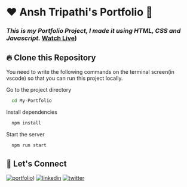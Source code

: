 # ❤️ Ansh Tripathi's Portfolio 🙏
### _This is my Portfolio Project, I made it using HTML, CSS and Javascript._ [Watch Live](https://personal-portfolio-theta-ebon.vercel.app))


## 🔥 Clone this Repository
You need to write the following commands on the terminal screen(in vscode) so that you can run this project locally.


Go to the project directory

```bash
  cd My-Portfolio
```
Install dependencies
```bash
  npm install
```
Start the server
```bash
  npm run start
```



## 🔗 Let's Connect
[![portfolio](https://img.shields.io/badge/my_portfolio-000?style=for-the-badge&logo=ko-fi&logoColor=white)](https://personal-portfolio-theta-ebon.vercel.app))
[![linkedin](https://img.shields.io/badge/linkedin-0A66C2?style=for-the-badge&logo=linkedin&logoColor=white)](https://www.linkedin.com/in/anshtripathi20/)
[![twitter](https://img.shields.io/badge/twitter-1DA1F2?style=for-the-badge&logo=twitter&logoColor=white)](https://x.com/22bsa1015441988)
